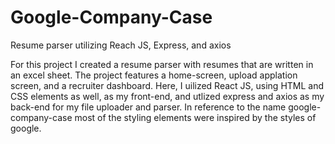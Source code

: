 # Google-Company-Case
Resume parser utilizing Reach JS, Express, and axios

For this project I created a resume parser with resumes that are written in an excel sheet. The project features a home-screen, upload applation screen, and a recruiter dashboard. Here, I uilized React JS, using HTML and CSS elements as well, as my front-end, and utlized express and axios as my back-end for my file uploader and parser. In reference to the name google-company-case most of the styling elements were inspired by the styles of google.

